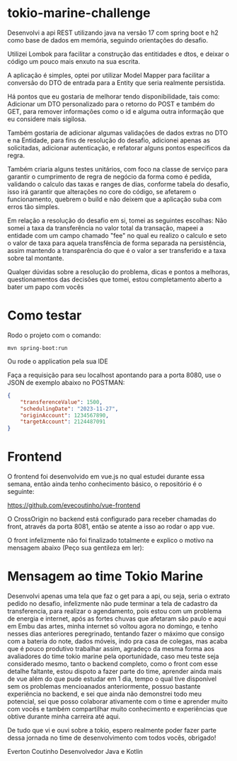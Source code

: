 # tokio-marine-challenge

Desenvolvi a api REST utilizando java na versão 17 com spring boot e h2 como base de dados em memória, seguindo orientações do desafio.

Utilizei Lombok para facilitar a construção das entitidades e dtos, e deixar o código um pouco mais enxuto na sua escrita.

A aplicação é simples, optei por utilizar Model Mapper para facilitar a conversão do DTO de entrada para a Entity que seria realmente persistida. 

Há pontos que eu gostaria de melhorar tendo disponibilidade, tais como:  Adicionar um DTO personalizado para o retorno do POST e também do GET, para remover informações como o id e alguma outra informação que eu considere mais sigilosa. 

Também gostaria de adicionar algumas validações de dados extras no DTO e na Entidade, para fins de resolução do desafio, adicionei apenas as solicitadas, adicionar autenticação, e refatorar alguns pontos especificos da regra. 

Também criaria alguns testes unitários, com foco na classe de serviço para garantir o cumprimento de regra de negócio da forma como é pedida, validando o calculo das taxas e ranges de dias, conforme tabela do desafio, isso irá garantir que alterações no core do código, se afetarem o funcionamento, quebrem o build e não deixem que a aplicação suba com erros tão simples. 

Em relação a resolução do desafio em si, tomei as seguintes escolhas: Não somei a taxa da transferência no valor total da transação, mapeei a entidade com um campo chamado "fee" no qual eu realizo o calculo e seto o valor de taxa para aquela transfência de forma separada na persistência, assim mantendo a transparência do que é o valor a ser transferido e a taxa sobre tal montante. 

Qualqer dúvidas sobre a resolução do problema, dicas e pontos a melhoras, questionamentos das decisões que tomei, estou completamento aberto a bater um papo com vocês

# Como testar

Rodo o projeto com o comando:

~~~
mvn spring-boot:run
~~~

Ou rode o application pela sua IDE 

Faça a requisição para seu localhost apontando para a porta 8080, use o JSON de exemplo abaixo no POSTMAN:

~~~JSON
{
    "transferenceValue": 1500,
    "schedulingDate": "2023-11-27",
    "originAccount": 1234567890,
    "targetAccount": 2124487091
}
~~~

# Frontend 

O frontend foi desenvolvido em vue.js no qual estudei durante essa semana, então ainda tenho conhecimento básico, o repositório é o seguinte: 

https://github.com/evecoutinho/vue-frontend 

O CrossOrigin no backend está configurado para receber chamadas do front, através da porta 8081, então se atente a isso ao rodar o app vue.

O front infelizmente não foi finalizado totalmente e explico o motivo na mensagem abaixo (Peço sua gentileza em ler):

# Mensagem ao time Tokio Marine

Desenvolvi apenas uma tela que faz o get para a api, ou seja, seria o extrato pedido no desafio, infelizmente não pude terminar a tela de cadastro da transferencia, para realizar o agendamento, pois estou com um problema de energia e internet, após as fortes chuvas que afetaram são paulo e aqui em Embu das artes, minha internet só voltou agora no domingo, e tenho nesses dias anteriores peregrinado, tentando fazer o máximo que consigo com a bateria do note, dados móveis, indo pra casa de colegas, mas acaba que é pouco produtivo trabalhar assim,  agradeço da mesma forma aos avaliadores do time tokio marine pela oportunidade, caso meu teste seja considerado mesmo, tanto o backend completo, como o front com esse detalhe faltante, estou dispoto a fazer parte do time, aprender ainda mais de vue além do que pude estudar em 1 dia, tempo o qual tive disponível sem os problemas mencioanados anteriormente, possuo bastante experiência no backend, e sei que ainda não demonstrei todo meu potencial, sei que posso colaborar ativamente com o time e aprender muito com vocês e também compartilhar muito conhecimento e experiências que obtive durante minha carreira até aqui.  

De tudo que vi e ouvi sobre a tokio, espero realmente poder fazer parte dessa jornada no time de desenvolvimento com todos vocês, obrigado!

Everton Coutinho
Desenvolvedor Java e Kotlin










